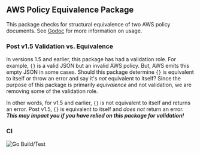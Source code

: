 ## AWS Policy Equivalence Package

This package checks for structural equivalence of two AWS policy documents. See [Godoc](github.com/hashicorp/awspolicyequivalence) for more information on usage.

### Post v1.5 Validation vs. Equivalence

In versions 1.5 and earlier, this package has had a validation role. For example, `{}` is a valid JSON but an invalid AWS policy. But, AWS emits this empty JSON in some cases. Should this package determine `{}` is equivalent to itself or throw an error and say it's _not_ equivalent to itself? Since the purpose of this package is primarily _equivalence_ and not validation, we are removing some of the validation role.

In other words, for v1.5 and earlier, `{}` is not equivalent to itself and returns an error. Post v1.5, `{}` is equivalent to itself and _does not_ return an error. **_This may impact you if you have relied on this package for validation!_**

### CI

![Go Build/Test](https://github.com/hashicorp/awspolicyequivalence/actions/workflows/go.yml/badge.svg)

